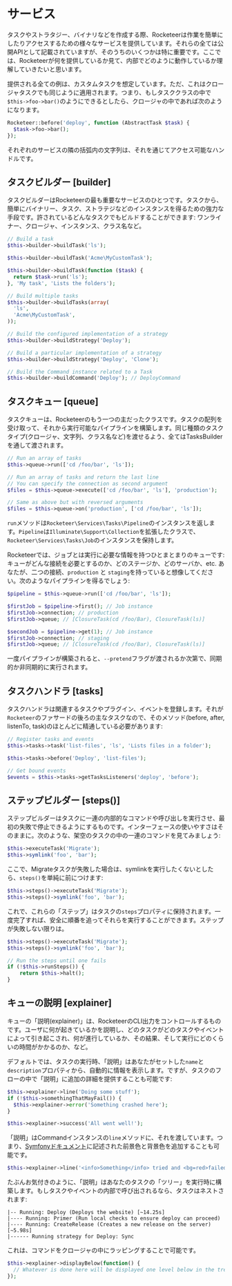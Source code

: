 # サービス

<!--original
# Services
-->

タスクやストラタジー、バイナリなどを作成する際、Rocketeerは作業を簡単にしたりアクセスするための様々なサービスを提供しています。それらの全ては公開APIとして記載されていますが、そのうちのいくつかは特に重要です。ここでは、Rocketeerが何を提供しているか見て、内部でどのように動作しているか理解していきたいと思います。

<!--original
When creating tasks, strategies, binaries, etc., Rocketeer provides you with a variety of services you can access and use to ease your work. While all of them are describe in the public API, some are more important than others. This is a look at what Rocketeer provides you with, and gives you a little more insight on how things work under the hood.
-->

提供される全ての例は、カスタムタスクを想定しています。ただ、これはクロージャタスクでも同じように適用されます。つまり、もしタスククラスの中で`$this->foo->bar()`のようにできるとしたら、クロージャの中であれば次のようになります。

<!--original
All examples provided are from the viewpoint of a custom task. But it also applies to closure tasks, meaning if within a task class you can do `$this->foo->bar()`, within a closure you can do this:
-->

```php
Rocketeer::before('deploy', function (AbstractTask $task) {
  $task->foo->bar();
});
```

それぞれのサービスの隣の括弧内の文字列は、それを通じてアクセス可能なハンドルです。

<!--original
The string between brackets next to each service is the handle it can be access through.
-->

## タスクビルダー [builder]

<!--original
## Tasks Builder [builder]
-->

タスクビルダーはRocketeerの最も重要なサービスのひとつです。タスクから、簡単にバイナリー、タスク、ストラテジなどのインスタンスを得るための強力な手段です。許されているどんなタスクでもビルドすることができます: ワンライナー、クロージャ、インスタンス、クラス名など。

<!--original
The tasks builder is one of Rocketeer's most important services, its a powerful factory that allows you to quickly get instances of binaries, tasks, strategies and so on, from within your tasks. It can build tasks from anything that is allowed: one-liners, closures, instances, or class names.
-->

```php
// Build a task
$this->builder->buildTask('ls');

$this->builder->buildTask('Acme\MyCustomTask');

$this->builder->buildTask(function ($task) {
  return $task->run('ls');
}, 'My task', 'Lists the folders');

// Build multiple tasks
$this->builder->buildTasks(array(
  'ls',
  'Acme\MyCustomTask',
));

// Build the configured implementation of a strategy
$this->builder->buildStrategy('Deploy');

// Build a particular implementation of a strategy
$this->builder->buildStrategy('Deploy', 'Clone');

// Build the Command instance related to a Task
$this->builder->buildCommand('Deploy'); // DeployCommand
```

## タスクキュー [queue]

<!--original
## Tasks Queue [queue]
-->

タスクキューは、Rocketeerのもう一つの主だったクラスです。タスクの配列を受け取って、それから実行可能なパイプラインを構築します。同じ種類のタスクタイプ(クロージャ、文字列、クラス名など)を渡せるよう、全てはTasksBuilderを通して渡されます。

<!--original
The tasks queue is the other major class of Rocketeer, it receives an array of tasks, and builds a runnable pipeline from it. Anything it receives is passed through the TasksBuilder so you can pass the same kind of tasks types (closures, strings, class names, etc.) as above.
-->

```php
// Run an array of tasks
$this->queue->run(['cd /foo/bar', 'ls']);

// Run an array of tasks and return the last line
// You can specify the connection as second argument
$files = $this->queue->execute(['cd /foo/bar', 'ls'], 'production');

// Same as above but with reversed arguments
$files = $this->queue->on('production', ['cd /foo/bar', 'ls']);
```

`run`メソッドは`Rocketeer\Services\Tasks\Pipeline`のインスタンスを返します。`Pipeline`は`Illuminate\Support\Collection`を拡張したクラスで、`Rocketeer\Services\Tasks\Job`のインスタンスを保持します。

<!--original
The `run` method will return an instance of `Rocketeer\Services\Tasks\Pipeline`. The Pipeline is a class extending `Illuminate\Support\Collection` that stores instances of `Rocketeer\Services\Tasks\Job`.
-->

Rocketeerでは、ジョブとは実行に必要な情報を持つひとまとまりのキューです: キューがどんな接続を必要とするのか、どのステージか、どのサーバか、etc. あなたが、二つの接続、`production` と `staging`を持っていると想像してください。次のようなパイプラインを得るでしょう:

<!--original
Within Rocketeer, a Job is a bundled version of a queue, containing all the necessary information required to run it: what connection the queue needs to be run on, what stage, what server, etc. Imagine you have two connections, `production` and `staging`, you'll get the following pipeline:
-->

```php
$pipeline = $this->queue->run(['cd /foo/bar', 'ls']);

$firstJob = $pipeline->first(); // Job instance
$firstJob->connection; // production
$firstJob->queue; // [ClosureTask(cd /foo/Bar), ClosureTask(ls)]

$secondJob = $pipeline->get(1); // Job instance
$firstJob->connection; // staging
$firstJob->queue; // [ClosureTask(cd /foo/Bar), ClosureTask(ls)]
```

一度パイプラインが構築されると、`--pretend`フラグが渡されるか次第で、同期的か非同期的に実行されます。

<!--original
Once the pipeline is built it is either run synchronously or asynchronously depending on whether the `--pretend` flag was passed.
-->

## タスクハンドラ [tasks]

<!--original
## Tasks Handler [tasks]
-->

タスクハンドラは関連するタスクやプラグイン、イベントを登録します。それが`Rocketeer`のファサードの後ろの主なタスクなので、そのメソッド(before, after, listenTo, task)のほとんどに精通している必要があります:

<!--original
The tasks handler registers the tasks, plugins, and events that surrounds them. It's the main task behind the `Rocketeer` facade so you should be familiar with most of its methods (before, after, listenTo, task):
-->

```php
// Register tasks and events
$this->tasks->task('list-files', 'ls', 'Lists files in a folder');

$this->tasks->before('Deploy', 'list-files');

// Get bound events
$events = $this->tasks->getTasksListeners('deploy', 'before');
```

## ステップビルダー [steps()]

<!--original
## Steps Builder [steps()]
-->

ステップビルダーはタスクに一連の内部的なコマンドや呼び出しを実行させ、最初の失敗で停止できるようにするものです。インターフェースの使いやすさはそのままに。次のような、架空のタスクの中の一連のコマンドを見てみましょう:

<!--original
The steps builder is what allows tasks to run a series of internal commands and calls and halts on the first failure, while keeping a fluent interface. Take the following series of commands inside an imaginary task:
-->

```php
$this->executeTask('Migrate');
$this->symlink('foo', 'bar');
```

ここで、Migrateタスクが失敗した場合は、symlinkを実行したくないとしたら、`steps()`を単純に前につけます:

<!--original
Now ideally we would want to not execute the symlink if the Migrate task fails, for this, we simply prepend those calls with `steps()`:
-->

```php
$this->steps()->executeTask('Migrate');
$this->steps()->symlink('foo', 'bar');
```

これで、これらの「ステップ」はタスクの`steps`プロパティに保持されます。一度完了すれば、安全に順番を追ってそれらを実行することができます。ステップが失敗しない限りは。

<!--original
This will store those "steps" within a `steps` property on the tasks. Once this is done we can safely run them sequentially until one fails:
-->

```php
$this->steps()->executeTask('Migrate');
$this->steps()->symlink('foo', 'bar');

// Run the steps until one fails
if (!$this->runSteps()) {
	return $this->halt();
}
```

## キューの説明 [explainer]

<!--original
## Queue Explainer [explainer]
-->

キューの「説明(explainer)」は、RocketeerのCLI出力をコントロールするものです。ユーザに何が起きているかを説明し、どのタスクがどのタスクやイベントによって引き起こされ、何が進行しているか、その結果、そして実行にどのくらいの時間がかかるのか、など。

<!--original
The queue explainer is what drives Rocketeer's CLI output, its job is to explain to the user what is happening, what tasks are fired by what task or event, what is their progress, their result, how long they took to execute, etc.
-->

デフォルトでは、タスクの実行時、「説明」はあなたがセットした`name`と`description`プロパティから、自動的に情報を表示します。ですが、タスクのフローの中で「説明」に追加の詳細を提供することも可能です:

<!--original
By default when executing a task, the explainer will automatically display information about it from the `name` and `description` property you set on it (or passed to `Rocketeer::task`). But you can provide additional details to the explainer during the flow of your task:
-->

```php
$this->explainer->line('Doing some stuff');
if (!$this->somethingThatMayFail()) {
  $this->explainer->error('Something crashed here');
}

$this->explainer->success('All went well!');
```

「説明」はCommandインスタンスの`line`メソッドに、それを渡しています。つまり、[Symfonyドキュメント](http://symfony.com/doc/current/components/console/introduction.html#coloring-the-output)に記述された前景色と背景色を追加することも可能です。

<!--original
The explainer passes that to the Command instance's `line` method, meaning you can add foreground and background colors as described in [Symfony's documentation](http://symfony.com/doc/current/components/console/introduction.html#coloring-the-output):
-->

```php
$this->explainer->line('<info>Something</info> tried and <bg=red>failed</bg=red>');
```

たぶんお気付きのように、「説明」はあなたのタスクの「ツリー」を実行時に構築します。もしタスクやイベントの内部で呼び出されるなら、タスクはネストされます:

<!--original
As you may have noticed, the explainer builds a "tree" of your tasks at runtime, nesting tasks if they are fired within a task, or an event:
-->

```
|-- Running: Deploy (Deploys the website) [~14.25s]
|---- Running: Primer (Run local checks to ensure deploy can proceed)
|---- Running: CreateRelease (Creates a new release on the server) [~5.98s]
|------ Running strategy for Deploy: Sync
```

これは、コマンドをクロージャの中にラッピングすることで可能です。

<!--original
You can do this to by wrapping some commands in a closure:
-->

```php
$this->explainer->displayBelow(function() {
  // Whatever is done here will be displayed one level below in the tree
});
```

